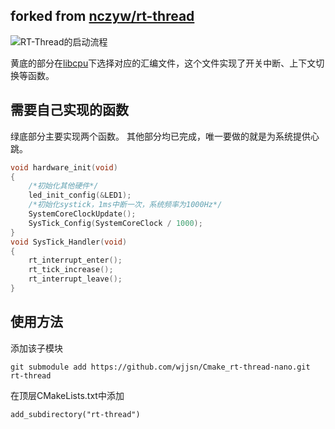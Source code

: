 forked from [nczyw/rt-thread](https://github.com/nczyw/rt-thread)
---
![RT-Thread的启动流程](https://www.rt-thread.org/document/site/rt-thread-version/rt-thread-nano/nano-port-principle/figures/startup1.png)

黄底的部分在[libcpu](https://github.com/RT-Thread/rt-thread/tree/master/libcpu)下选择对应的汇编文件，这个文件实现了开关中断、上下文切换等函数。
## 需要自己实现的函数
绿底部分主要实现两个函数。
其他部分均已完成，唯一要做的就是为系统提供心跳。
```c
void hardware_init(void)
{
    /*初始化其他硬件*/
	led_init_config(&LED1);
    /*初始化systick，1ms中断一次，系统频率为1000Hz*/
	SystemCoreClockUpdate();
	SysTick_Config(SystemCoreClock / 1000);
}
void SysTick_Handler(void)
{
    rt_interrupt_enter();
    rt_tick_increase();
    rt_interrupt_leave();
}
```
## 使用方法
添加该子模块

`git submodule add https://github.com/wjjsn/Cmake_rt-thread-nano.git rt-thread`

在顶层CMakeLists.txt中添加

`add_subdirectory("rt-thread")`